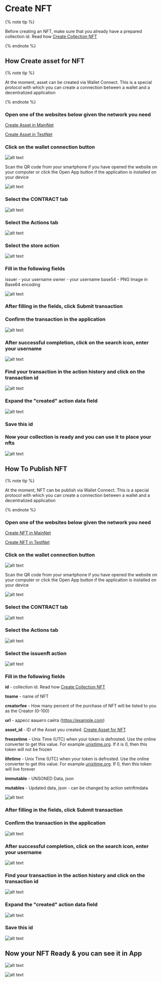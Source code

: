 # Create NFT

{% note tip %}

Before creating an NFT, make sure that you already have a prepared collection id. Read how [Create Collection NFT](./create-collection-nft.md)

{% endnote %}

## How Create asset for NFT

{% note tip %}

At the moment, asset can be created via Wallet Connect. This is a special protocol with which you can create a connection between a wallet and a decentralized application

{% endnote %}

### Open one of the websites below given the network you need

[Create Asset in MainNet](https://globalforce.io/account/gf.asset/)

[Create Asset in TestNet](https://dev.globalforce.io/account/gf.asset/)

### Click on the wallet connection button

![alt text](image.png)

Scan the QR code from your smartphone if you have opened the website on your computer or click the Open App button if the application is installed on your device

![alt text](image-1.png)

### Select the CONTRACT tab

![alt text](image-2.png)

### Select the Actions tab

![alt text](image-3.png)

### Select the store action

![alt text](image-12.png)

### Fill in the following fields

issuer - your username
owner - your username
base54 - PNG Image in Base64 encoding

![alt text](image-13.png)

### After filling in the fields, click Submit transaction

### Confirm the transaction in the application

![alt text](image-14.png)

### After successful completion, click on the search icon, enter your username

![alt text](image-6.png)

### Find your transaction in the action history and click on the transaction id

![alt text](image-15.png)

### Expand the "created" action data field

![alt text](image-16.png)

### Save this id

### Now your collection is ready and you can use it to place your nfts

![alt text](image-10.png)

## How To Publish NFT

{% note tip %}

At the moment, NFT can be publish via Wallet Connect. This is a special protocol with which you can create a connection between a wallet and a decentralized application

{% endnote %}

### Open one of the websites below given the network you need

[Create NFT in MainNet](https://globalforce.io/account/gf.nft/)

[Create NFT in TestNet](https://dev.globalforce.io/account/gf.nft/)

### Click on the wallet connection button

![alt text](image.png)

Scan the QR code from your smartphone if you have opened the website on your computer or click the Open App button if the application is installed on your device

![alt text](image-1.png)

### Select the CONTRACT tab

![alt text](image-2.png)

### Select the Actions tab

![alt text](image-3.png)

### Select the issuenft action

![alt text](image-17.png)

### Fill in the following fields

**id** - collection id. Read how [Create Collection NFT](./create-collection-nft.md)

**tname** - name of NFT

**creatorfee** - How many percent of the purchase of NFT will be listed to you as the Creator (0-100)

**url** - адресс вашего сайта (https://example.com)

**asset_id** - ID of the Asset you created. [Create Asset for NFT](#how-create-asset-for-nft)

**freezetime** - Unix Time (UTC) when your token is defrosted. Use the online converter to get this value. For example [unixtime.org](https://unixtime.org/). If it is 0, then this token will not be frozen

**lifetime** - Unix Time (UTC) when your token is defrosted. Use the online converter to get this value. For example [unixtime.org](https://unixtime.org/). If 0, then this token will live forever

**immutable** - UNSONED Data, json

**mutables** - Updated data, json - can be changed by action setnftmdata

![alt text](image-18.png)

### After filling in the fields, click Submit transaction

### Confirm the transaction in the application

![alt text](image-19.png)

### After successful completion, click on the search icon, enter your username

![alt text](image-6.png)

### Find your transaction in the action history and click on the transaction id

![alt text](image-20.png)

### Expand the "created" action data field

![alt text](image-21.png)

### Save this id

![alt text](image-22.png)

## Now your NFT Ready & you can see it in App

![alt text](image-24.png)

![alt text](image-23.png)